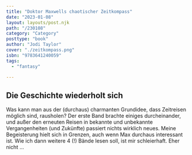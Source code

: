 ```yaml
---
title: "Doktor Maxwells chaotischer Zeitkompass"
date: "2023-01-08"
layout: layouts/post.njk
path: "/230108"
category: "Category"
posttype: "book"
author: "Jodi Taylor"
cover: "./zeitkompass.png"
isbn: "9783641240059"
tags:
  - "fantasy"

---
```

## Die Geschichte wiederholt sich

Was kann man aus der (durchaus) charmanten Grundidee, dass Zeitreisen möglich sind, rausholen? Der erste Band brachte einiges durcheinander, und außer den erneuten Reisen in bekannte und unbekannte Vergangenheiten (und Zukünfte) passiert nichts wirklich neues. Meine Begeisterung hielt sich in Grenzen, auch wenn Max durchaus interessant ist. Wie ich dann weitere 4 (!) Bände lesen soll, ist mir schleierhaft. Eher nicht ...
